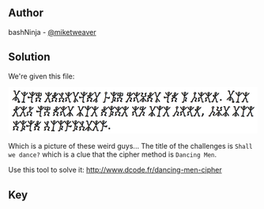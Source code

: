 ## Author
bashNinja - [@miketweaver](https://twitter.com/miketweaver)

## Solution
We're given this file:

![d1.png](files/d1.png)

Which is a picture of these weird guys... The title of the challenges is `Shall we dance?` which is a clue that the cipher method is `Dancing Men`.

Use this tool to solve it:
http://www.dcode.fr/dancing-men-cipher

## Key
